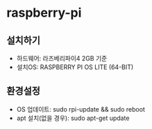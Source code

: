# raspberry-pi

## 설치하기
- 하드웨어: 라즈베리파이4 2GB 기준
- 설치OS: RASPBERRY PI OS LITE (64-BIT)

## 환경설정
- OS 업데이트: sudo rpi-update && sudo reboot
- apt 설치(없을 경우): sudo apt-get update
